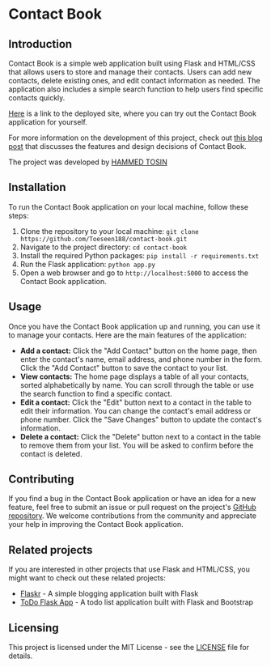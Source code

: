 # Contact Book

## Introduction
Contact Book is a simple web application built using Flask and HTML/CSS that allows users to store and manage their contacts. Users can add new contacts, delete existing ones, and edit contact information as needed. The application also includes a simple search function to help users find specific contacts quickly.

[Here](http://toeseen.pythonanywhere.com/) is a link to the deployed site, where you can try out the Contact Book application for yourself.

For more information on the development of this project, check out [this blog post](https://medium.com/@hammedtosin188/building-a-contact-book-web-application-with-flask-and-html-css-fd4787a2a261) that discusses the features and design decisions of Contact Book.

The project was developed by [HAMMED TOSIN](https://linkedin.com/in/hammed-tosin-72774b230)

## Installation
To run the Contact Book application on your local machine, follow these steps:

1. Clone the repository to your local machine: `git clone https://github.com/Toeseen188/contact-book.git`
2. Navigate to the project directory: `cd contact-book`
3. Install the required Python packages: `pip install -r requirements.txt`
4. Run the Flask application: `python app.py`
5. Open a web browser and go to `http://localhost:5000` to access the Contact Book application.

## Usage
Once you have the Contact Book application up and running, you can use it to manage your contacts. Here are the main features of the application:

- **Add a contact:** Click the "Add Contact" button on the home page, then enter the contact's name, email address, and phone number in the form. Click the "Add Contact" button to save the contact to your list.
- **View contacts:** The home page displays a table of all your contacts, sorted alphabetically by name. You can scroll through the table or use the search function to find a specific contact.
- **Edit a contact:** Click the "Edit" button next to a contact in the table to edit their information. You can change the contact's email address or phone number. Click the "Save Changes" button to update the contact's information.
- **Delete a contact:** Click the "Delete" button next to a contact in the table to remove them from your list. You will be asked to confirm before the contact is deleted.

## Contributing
If you find a bug in the Contact Book application or have an idea for a new feature, feel free to submit an issue or pull request on the project's [GitHub repository](https://github.com/Toeseen188/contact-book). We welcome contributions from the community and appreciate your help in improving the Contact Book application.

## Related projects
If you are interested in other projects that use Flask and HTML/CSS, you might want to check out these related projects:

- [Flaskr](https://github.com/pallets/flask/tree/main/examples/flaskr) - A simple blogging application built with Flask
- [ToDo Flask App](https://github.com/karthikb19/Todo-Flask-App) - A todo list application built with Flask and Bootstrap

## Licensing
This project is licensed under the MIT License - see the [LICENSE](https://github.com/Toeseen188/contact-book/blob/main/LICENSE) file for details.

